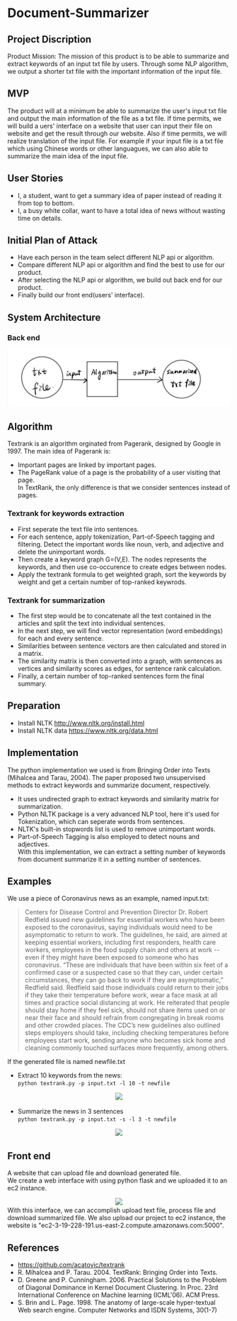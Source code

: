 # Document-Summarizer
## Project Discription
Product Mission: The mission of this product is to be able to summarize and extract keywords of an input txt file by users. Through some NLP algorithm, we output a shorter txt file with the important information of the input file.
## MVP
The product will at a minimum be able to summarize the user's input txt file and output the main information of the file as a txt file. If time permits, we will build a uers' interface on a website that user can input their file on website and get the result through our website. Also if time permits, we will realize translation of the input file. For example if your input file is a txt file which using Chinese words or other languagues, we can also able to summarize the main idea of the input file.
## User Stories
* I, a student, want to get a summary idea of paper instead of reading it from top to bottom.
* I, a busy white collar, want to have a total idea of news without wasting time on details.
## Initial Plan of Attack
* Have each person in the team select different NLP api or algorithm.
* Compare different NLP api or algorithm and find the best to use for our product.
* After selecting the NLP api or algorithm, we build out back end for our product.
* Finally build our front end(users' interface).
## System Architecture
### Back end
<div align=center><img src="https://github.com/ZhaoPeixi627/Document-Summarizer/blob/master/sys.jpg"/></div>  

## Algorithm  
Textrank is an algorithm orginated from Pagerank, designed by Google in 1997. The main idea of Pagerank is:  
* Important pages are linked by important pages.
* The PageRank value of a page is the probability of a user visiting that page.  
In TextRank, the only difference is that we consider sentences instead of pages.
### Textrank for keywords extraction
* First seperate the text file into sentences.
* For each sentence, apply tokenization, Part-of-Speech tagging and filtering. Detect the important words like noun, verb, and adjective and delete the unimportant words.
* Then create a keyword graph G=(V,E). The nodes represents the keywords, and then use co-occurence to create edges between nodes.
* Apply the textrank formula to get weighted graph, sort the keywords by weight and get a certain number of top-ranked keywrods.  
### Textrank for summarization
* The first step would be to concatenate all the text contained in the articles and split the text into individual sentences.
* In the next step, we will find vector representation (word embeddings) for each and every sentence.
* Similarities between sentence vectors are then calculated and stored in a matrix.
* The similarity matrix is then converted into a graph, with sentences as vertices and similarity scores as edges, for sentence rank calculation.
* Finally, a certain number of top-ranked sentences form the final summary.
## Preparation
* Install NLTK http://www.nltk.org/install.html
* Install NLTK data https://www.nltk.org/data.html
## Implementation  
The python implementation we used is from Bringing Order into Texts (Mihalcea and Tarau, 2004). The paper proposed two unsupervised methods to extract keywords and summarize document, respectively.
* It uses undirected graph to extract keywords and similarity matrix for summarization.
* Python NLTK package is a very advanced NLP tool, here it's used for Tokenization, which can seperate words from sentences.
* NLTK's built-in stopwords list is used to remove unimportant words.
* Part-of-Speech Tagging is also employed to detect nouns and adjectives.  
With this implementation, we can extract a setting number of keywords from document summarize it in a setting number of sentences.
## Examples
We use a piece of Coronavirus news as an example, named input.txt:
> Centers for Disease Control and Prevention Director Dr. Robert Redfield issued new guidelines for essential workers who have been exposed to the coronavirus, saying individuals would need to be asymptomatic to return to work. The guidelines, he said, are aimed at keeping essential workers, including first responders, health care workers, employees in the food supply chain and others at work -- even if they might have been exposed to someone who has coronavirus. “These are individuals that have been within six feet of a confirmed case or a suspected case so that they can, under certain circumstances, they can go back to work if they are asymptomatic,” Redfield said. Redfield said those individuals could return to their jobs if they take their temperature before work, wear a face mask at all times and practice social distancing at work. He reiterated that people should stay home if they feel sick, should not share items used on or near their face and should refrain from congregating in break rooms and other crowded places. The CDC’s new guidelines also outlined steps employers should take, including checking temperatures before employees start work, sending anyone who becomes sick home and cleaning commonly touched surfaces more frequently, among others.  

If the generated file is named newfile.txt
* Extract 10 keywords from the news:  
```python textrank.py -p input.txt -l 10 -t newfile```
<div align=center><img src="https://github.com/ZhaoPeixi627/Document-Summarizer/blob/master/test_extract.png"/></div>

* Summarize the news in 3 sentences  
```python textrank.py -p input.txt -s -l 3 -t newfile```
<div align=center><img src="https://github.com/ZhaoPeixi627/Document-Summarizer/blob/master/text_sum.png"/></div>  

## Front end
A website that can upload file and download generated file.  
We create a web interface with using python flask and we uploaded it to an ec2 instance.  
<div align = center><img src="https://github.com/ZhaoPeixi627/Document-Summarizer/blob/master/interface.png"/></div>  
With this interface, we can accomplish upload text file, process file and download summarized file.  
We also upload our project to ec2 instance, the website is  
"ec2-3-19-228-191.us-east-2.compute.amazonaws.com:5000".

## References
* https://github.com/acatovic/textrank
* R. Mihalcea and P. Tarau. 2004. TextRank: Bringing Order into Texts.
* D. Greene and P. Cunningham. 2006. Practical Solutions to the Problem of Diagonal Dominance in Kernel Document Clustering. In Proc. 23rd International Conference on Machine learning (ICML'06). ACM Press.
* S. Brin and L. Page. 1998. The anatomy of large-scale hyper-textual Web search engine. Computer Networks and ISDN Systems, 30(1-7)
